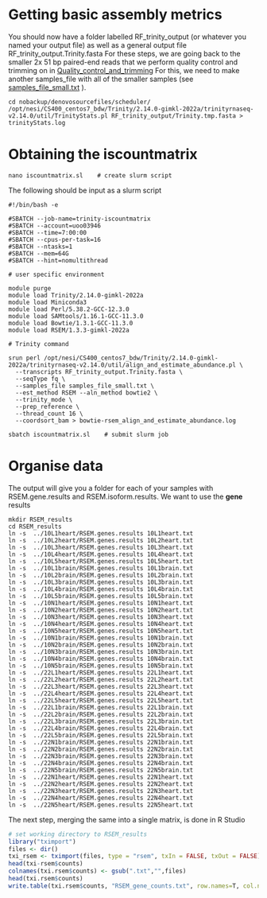 # Getting basic assembly metrics
You should now have a folder labelled RF_trinity_output (or whatever you named your output file) as well as a general output file RF_trinity_output.Trinity.fasta
For these steps, we are going back to the smaller 2x 51 bp paired-end reads that we perform quality control and trimming on in [Quality_control_and_trimming](https://github.com/breanariordan/triplefinRNA/blob/main/Quality_control_and_trimming.md)
For this, we need to make another samples_file with all of the smaller samples (see [samples_file_small.txt](https://github.com/breanariordan/triplefinRNA/blob/main/samples_file_small.txt) ).

```
cd nobackup/denovosourcefiles/scheduler/
/opt/nesi/CS400_centos7_bdw/Trinity/2.14.0-gimkl-2022a/trinityrnaseq-v2.14.0/util/TrinityStats.pl RF_trinity_output/Trinity.tmp.fasta > trinityStats.log
```

# Obtaining the iscountmatrix

```
nano iscountmatrix.sl    # create slurm script
```

The following should be input as a slurm script

```
#!/bin/bash -e

#SBATCH --job-name=trinity-iscountmatrix
#SBATCH --account=uoo03946
#SBATCH --time=7:00:00
#SBATCH --cpus-per-task=16
#SBATCH --ntasks=1
#SBATCH --mem=64G
#SBATCH --hint=nomultithread

# user specific environment

module purge
module load Trinity/2.14.0-gimkl-2022a
module load Miniconda3
module load Perl/5.38.2-GCC-12.3.0
module load SAMtools/1.16.1-GCC-11.3.0
module load Bowtie/1.3.1-GCC-11.3.0
module load RSEM/1.3.3-gimkl-2022a

# Trinity command

srun perl /opt/nesi/CS400_centos7_bdw/Trinity/2.14.0-gimkl-2022a/trinityrnaseq-v2.14.0/util/align_and_estimate_abundance.pl \
  --transcripts RF_trinity_output.Trinity.fasta \
  --seqType fq \
  --samples_file samples_file_small.txt \
  --est_method RSEM --aln_method bowtie2 \
  --trinity_mode \
  --prep_reference \
  --thread_count 16 \
  --coordsort_bam > bowtie-rsem_align_and_estimate_abundance.log
```

```
sbatch iscountmatrix.sl    # submit slurm job
```

# Organise data
The output will give you a folder for each of your samples with RSEM.gene.results and RSEM.isoform.results. We want to use the **gene** results

```
mkdir RSEM_results
cd RSEM_results
ln -s  ../10L1heart/RSEM.genes.results 10L1heart.txt
ln -s  ../10L2heart/RSEM.genes.results 10L2heart.txt
ln -s  ../10L3heart/RSEM.genes.results 10L3heart.txt
ln -s  ../10L4heart/RSEM.genes.results 10L4heart.txt
ln -s  ../10L5heart/RSEM.genes.results 10L5heart.txt
ln -s  ../10L1brain/RSEM.genes.results 10L1brain.txt
ln -s  ../10L2brain/RSEM.genes.results 10L2brain.txt
ln -s  ../10L3brain/RSEM.genes.results 10L3brain.txt
ln -s  ../10L4brain/RSEM.genes.results 10L4brain.txt
ln -s  ../10L5brain/RSEM.genes.results 10L5brain.txt
ln -s  ../10N1heart/RSEM.genes.results 10N1heart.txt
ln -s  ../10N2heart/RSEM.genes.results 10N2heart.txt
ln -s  ../10N3heart/RSEM.genes.results 10N3heart.txt
ln -s  ../10N4heart/RSEM.genes.results 10N4heart.txt
ln -s  ../10N5heart/RSEM.genes.results 10N5heart.txt
ln -s  ../10N1brain/RSEM.genes.results 10N1brain.txt
ln -s  ../10N2brain/RSEM.genes.results 10N2brain.txt
ln -s  ../10N3brain/RSEM.genes.results 10N3brain.txt
ln -s  ../10N4brain/RSEM.genes.results 10N4brain.txt
ln -s  ../10N5brain/RSEM.genes.results 10N5brain.txt
ln -s  ../22L1heart/RSEM.genes.results 22L1heart.txt
ln -s  ../22L2heart/RSEM.genes.results 22L2heart.txt
ln -s  ../22L3heart/RSEM.genes.results 22L3heart.txt
ln -s  ../22L4heart/RSEM.genes.results 22L4heart.txt
ln -s  ../22L5heart/RSEM.genes.results 22L5heart.txt
ln -s  ../22L1brain/RSEM.genes.results 22L1brain.txt
ln -s  ../22L2brain/RSEM.genes.results 22L2brain.txt
ln -s  ../22L3brain/RSEM.genes.results 22L3brain.txt
ln -s  ../22L4brain/RSEM.genes.results 22L4brain.txt
ln -s  ../22L5brain/RSEM.genes.results 22L5brain.txt
ln -s  ../22N1brain/RSEM.genes.results 22N1brain.txt
ln -s  ../22N2brain/RSEM.genes.results 22N2brain.txt
ln -s  ../22N3brain/RSEM.genes.results 22N3brain.txt
ln -s  ../22N4brain/RSEM.genes.results 22N4brain.txt
ln -s  ../22N5brain/RSEM.genes.results 22N5brain.txt
ln -s  ../22N1heart/RSEM.genes.results 22N1heart.txt
ln -s  ../22N2heart/RSEM.genes.results 22N2heart.txt
ln -s  ../22N3heart/RSEM.genes.results 22N3heart.txt
ln -s  ../22N4heart/RSEM.genes.results 22N4heart.txt
ln -s  ../22N5heart/RSEM.genes.results 22N5heart.txt
```

The next step, merging the same into a single matrix, is done in R Studio

```R
# set working directory to RSEM_results
library("tximport")
files <- dir()
txi_rsem <- tximport(files, type = "rsem", txIn = FALSE, txOut = FALSE)
head(txi-rsem$counts)
colnames(txi.rsem$counts) <- gsub(".txt","",files)
head(txi.rsem$counts)
write.table(txi.rsem$counts, "RSEM_gene_counts.txt", row.names=T, col.names=T, sep="\t")
```
